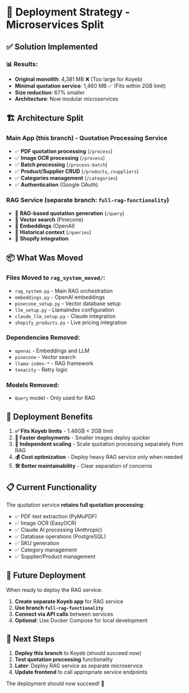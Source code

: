 # 🚀 Deployment Strategy - Microservices Split

## ✅ **Solution Implemented**

### 📊 **Results:**
- **Original monolith**: 4,381 MB ❌ (Too large for Koyeb)
- **Minimal quotation service**: 1,460 MB ✅ (Fits within 2GB limit)
- **Size reduction**: 67% smaller
- **Architecture**: Now modular microservices

## 🏗️ **Architecture Split**

### **Main App (this branch)** - Quotation Processing Service
- ✅ **PDF quotation processing** (`/process`)
- ✅ **Image OCR processing** (`/process`) 
- ✅ **Batch processing** (`/process-batch`)
- ✅ **Product/Supplier CRUD** (`/products`, `/suppliers`)
- ✅ **Categories management** (`/categories`)
- ✅ **Authentication** (Google OAuth)

### **RAG Service** (separate branch: `full-rag-functionality`)
- 🔄 **RAG-based quotation generation** (`/query`)
- 🔄 **Vector search** (Pinecone)
- 🔄 **Embeddings** (OpenAI)
- 🔄 **Historical context** (`/queries`)
- 🔄 **Shopify integration**

## 📦 **What Was Moved**

### **Files Moved to `rag_system_moved/`:**
- `rag_system.py` - Main RAG orchestration
- `embeddings.py` - OpenAI embeddings
- `pinecone_setup.py` - Vector database setup
- `llm_setup.py` - LlamaIndex configuration
- `claude_llm_setup.py` - Claude integration
- `shopify_products.py` - Live pricing integration

### **Dependencies Removed:**
- `openai` - Embeddings and LLM
- `pinecone` - Vector search
- `llama-index-*` - RAG framework
- `tenacity` - Retry logic

### **Models Removed:**
- `Query` model - Only used for RAG

## 🎯 **Deployment Benefits**

1. **✅ Fits Koyeb limits** - 1.46GB < 2GB limit
2. **🚀 Faster deployments** - Smaller images deploy quicker
3. **🔧 Independent scaling** - Scale quotation processing separately from RAG
4. **💰 Cost optimization** - Deploy heavy RAG service only when needed
5. **🛠️ Better maintainability** - Clear separation of concerns

## 📋 **Current Functionality**

The quotation service **retains full quotation processing**:
- ✅ PDF text extraction (PyMuPDF)
- ✅ Image OCR (EasyOCR) 
- ✅ Claude AI processing (Anthropic)
- ✅ Database operations (PostgreSQL)
- ✅ SKU generation
- ✅ Category management
- ✅ Supplier/Product management

## 🔮 **Future Deployment**

When ready to deploy the RAG service:
1. **Create separate Koyeb app** for RAG service
2. **Use branch `full-rag-functionality`**
3. **Connect via API calls** between services
4. **Optional**: Use Docker Compose for local development

## 🚀 **Next Steps**

1. **Deploy this branch** to Koyeb (should succeed now)
2. **Test quotation processing** functionality
3. **Later**: Deploy RAG service as separate microservice
4. **Update frontend** to call appropriate service endpoints

The deployment should now succeed! 🎉